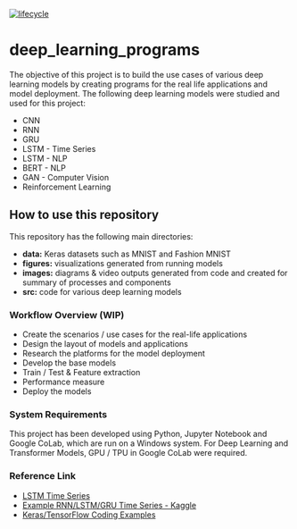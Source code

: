 [![lifecycle](https://img.shields.io/badge/lifecycle-experimental-orange.svg)](https://www.tidyverse.org/lifecycle/#experimental)

# deep_learning_programs

The objective of this project is to build the use cases of various deep learning models by creating programs for the real life applications and model deployment. The following deep learning models were studied and used for this project:
* CNN
* RNN
* GRU
* LSTM - Time Series
* LSTM - NLP
* BERT - NLP
* GAN - Computer Vision
* Reinforcement Learning

## How to use this repository

This repository has the following main directories:

* __data:__ Keras datasets such as MNIST and Fashion MNIST
* __figures:__ visualizations generated from running models
* __images:__ diagrams & video outputs generated from code and created for summary of processes and components
* __src:__ code for various deep learning models


### Workflow Overview (WIP)

* Create the scenarios / use cases for the real-life applications
* Design the layout of models and applications
* Research the platforms for the model deployment
* Develop the base models
* Train / Test & Feature extraction
* Performance measure
* Deploy the models


### System Requirements

This project has been developed using Python, Jupyter Notebook and Google CoLab, which are run on a Windows system. For Deep Learning and Transformer Models, GPU / TPU in Google CoLab were required.


### Reference Link
* [LSTM Time Series](https://github.com/jaungiers/LSTM-Neural-Network-for-Time-Series-Prediction)
* [Example RNN/LSTM/GRU Time Series - Kaggle](https://www.kaggle.com/code/charel/learn-by-example-rnn-lstm-gru-time-series/notebook)
* [Keras/TensorFlow Coding Examples](https://keras.io/examples/)


